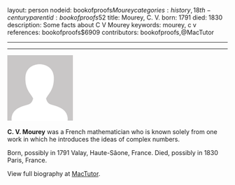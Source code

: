 layout: person
nodeid: bookofproofs$Mourey
categories: history,18th-century
parentid: bookofproofs$52
title: Mourey, C. V.
born: 1791
died: 1830
description: Some facts about C V Mourey
keywords: mourey, c v
references: bookofproofs$6909
contributors: bookofproofs,@MacTutor

---


---

![avatar.png](https://github.com/bookofproofs/bookofproofs.github.io/blob/main/_sources/_assets/images/portraits/avatar.png?raw=true)

**C. V. Mourey** was a French mathematician who is known solely from one work in which he introduces the ideas of complex numbers.

Born, possibly in 1791 Valay, Haute-Sâone, France. Died, possibly in 1830 Paris, France.


View full biography at [MacTutor](https://mathshistory.st-andrews.ac.uk/Biographies/Mourey/).